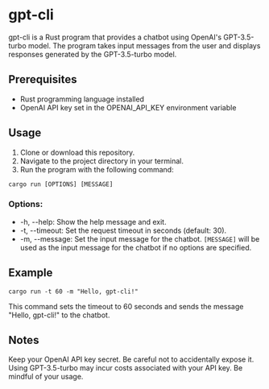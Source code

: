 # gpt-cli

gpt-cli is a Rust program that provides a chatbot using OpenAI's GPT-3.5-turbo model. The program takes input messages from the user and displays responses generated by the GPT-3.5-turbo model.

## Prerequisites

- Rust programming language installed
- OpenAI API key set in the OPENAI_API_KEY environment variable

## Usage

1. Clone or download this repository.
2. Navigate to the project directory in your terminal.
3. Run the program with the following command:

```
cargo run [OPTIONS] [MESSAGE]
```

### Options:

- -h, --help: Show the help message and exit.
- -t, --timeout: Set the request timeout in seconds (default: 30).
- -m, --message: Set the input message for the chatbot.
  `[MESSAGE]` will be used as the input message for the chatbot if no options are specified.

## Example

```
cargo run -t 60 -m "Hello, gpt-cli!"
```

This command sets the timeout to 60 seconds and sends the message "Hello, gpt-cli!" to the chatbot.

## Notes

Keep your OpenAI API key secret. Be careful not to accidentally expose it.
Using GPT-3.5-turbo may incur costs associated with your API key. Be mindful of your usage.

